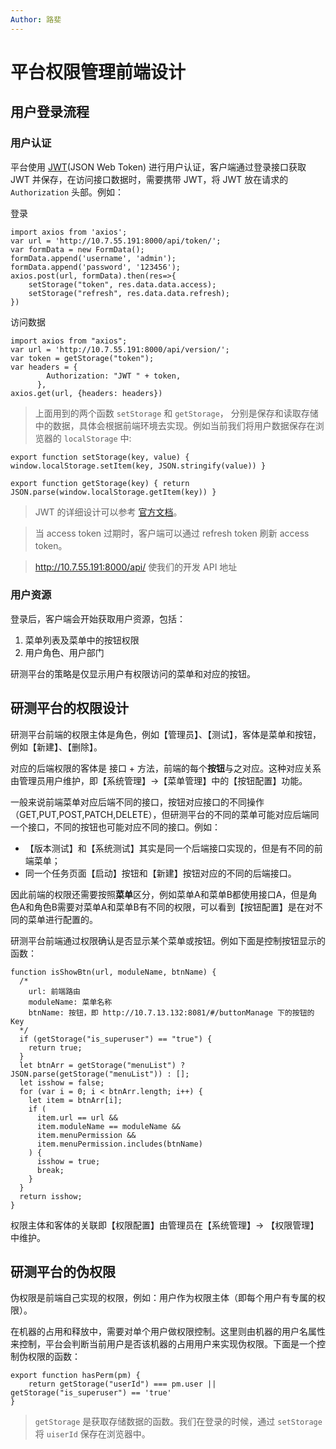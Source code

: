```yaml
---
Author: 路斐
---
```


# 平台权限管理前端设计

## 用户登录流程

### 用户认证

平台使用 [JWT](https://jwt.io/)(JSON Web Token) 进行用户认证，客户端通过登录接口获取 JWT 并保存，在访问接口数据时，需要携带 JWT，将 JWT 放在请求的 `Authorization` 头部。例如：

登录

```
import axios from 'axios';
var url = 'http://10.7.55.191:8000/api/token/';
var formData = new FormData();
formData.append('username', 'admin');
formData.append('password', '123456');
axios.post(url, formData).then(res=>{
    setStorage("token", res.data.data.access);
    setStorage("refresh", res.data.data.refresh);
})
```

访问数据

```
import axios from "axios";
var url = 'http://10.7.55.191:8000/api/version/';
var token = getStorage("token");
var headers = {
        Authorization: "JWT " + token,
      },
axios.get(url, {headers: headers})
```

> 上面用到的两个函数 `setStorage` 和 `getStorage`， 分别是保存和读取存储中的数据，具体会根据前端环境去实现。例如当前我们将用户数据保存在浏览器的 `localStorage` 中:
```
export function setStorage(key, value) { window.localStorage.setItem(key, JSON.stringify(value)) }

export function getStorage(key) { return JSON.parse(window.localStorage.getItem(key)) }
```

> JWT 的详细设计可以参考 [官方文档](https://jwt.io/introduction/)。

> 当 access token 过期时，客户端可以通过 refresh token 刷新 access token。

> http://10.7.55.191:8000/api/ 使我们的开发 API 地址

### 用户资源

登录后，客户端会开始获取用户资源，包括：

1. 菜单列表及菜单中的按钮权限
2. 用户角色、用户部门

研测平台的策略是仅显示用户有权限访问的菜单和对应的按钮。


## 研测平台的权限设计

研测平台前端的权限主体是角色，例如【管理员】、【测试】，客体是菜单和按钮，例如【新建】、【删除】。

对应的后端权限的客体是 接口 + 方法，前端的每个**按钮**与之对应。这种对应关系由管理员用户维护，即【系统管理】->【菜单管理】中的【按钮配置】功能。

一般来说前端菜单对应后端不同的接口，按钮对应接口的不同操作（GET,PUT,POST,PATCH,DELETE），但研测平台的不同的菜单可能对应后端同一个接口，不同的按钮也可能对应不同的接口。例如：

- 【版本测试】和【系统测试】其实是同一个后端接口实现的，但是有不同的前端菜单；
- 同一个任务页面【启动】按钮和【新建】按钮对应的不同的后端接口。

因此前端的权限还需要按照**菜单**区分，例如菜单A和菜单B都使用接口A，但是角色A和角色B需要对菜单A和菜单B有不同的权限，可以看到【按钮配置】是在对不同的菜单进行配置的。

研测平台前端通过权限确认是否显示某个菜单或按钮。例如下面是控制按钮显示的函数：

```
function isShowBtn(url, moduleName, btnName) {
  /* 
    url: 前端路由
    moduleName: 菜单名称
    btnName: 按钮，即 http://10.7.13.132:8081/#/buttonManage 下的按钮的 Key
  */
  if (getStorage("is_superuser") == "true") {
    return true;
  }
  let btnArr = getStorage("menuList") ? JSON.parse(getStorage("menuList")) : [];
  let isshow = false;
  for (var i = 0; i < btnArr.length; i++) {
    let item = btnArr[i];
    if (
      item.url == url &&
      item.moduleName == moduleName &&
      item.menuPermission &&
      item.menuPermission.includes(btnName)
    ) {
      isshow = true;
      break;
    }
  }
  return isshow;
}
```

权限主体和客体的关联即【权限配置】由管理员在【系统管理】-> 【权限管理】中维护。

## 研测平台的伪权限

伪权限是前端自己实现的权限，例如：用户作为权限主体（即每个用户有专属的权限）。

在机器的占用和释放中，需要对单个用户做权限控制。这里则由机器的用户名属性来控制，平台会判断当前用户是否该机器的占用用户来实现伪权限。下面是一个控制伪权限的函数：

```
export function hasPerm(pm) {
    return getStorage("userId") === pm.user || getStorage("is_superuser") == 'true'
}
```

> `getStorage` 是获取存储数据的函数。我们在登录的时候，通过 `setStorage` 将 `uiserId` 保存在浏览器中。